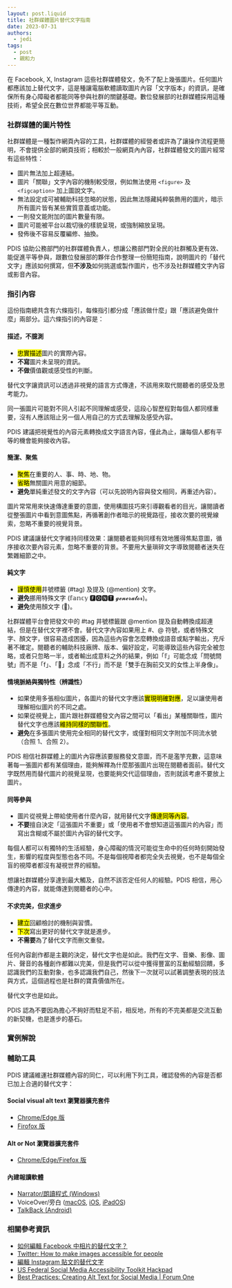 ```yaml
---
layout: post.liquid
title: 社群媒體圖片替代文字指南
date: 2023-07-31
authors: 
  - jedi
tags: 
  - post
  - 親和力
---
```


在 Facebook, X, Instagram 這些社群媒體發文，免不了配上幾張圖片。任何圖片都應該加上替代文字，這是種讓電腦軟體讀取圖片內容「文字版本」的資訊，是確保所有身心障礙者都能同等參與社群的關鍵基礎。數位發展部的社群媒體採用這種技術，希望全民在數位世界都能平等互動。

<!-- 文摘 -->

### 社群媒體的圖片特性

社群媒體是一種製作網頁內容的工具，社群媒體的經營者或許為了讓操作流程更簡明，不會提供全部的網頁技術；相較於一般網頁內內容，社群媒體發文的圖片經常有這些特性：

- 圖片無法加上超連結。
- 圖片「關聯」文字內容的機制較受限，例如無法使用 `<figure>` 及 `<figcaption>` 加上圖說文字。
- 無法設定成可被輔助科技忽略的狀態，因此無法隱藏純粹裝飾用的圖片，暗示所有圖片皆有某些實質意義或功能。
- 一則發文能附加的圖片數量有限。
- 圖片可能被平台以裁切後的樣貌呈現，或強制縮放呈現。
- 發佈後不容易反覆編修、抽換。

PDIS 協助公務部門的社群媒體負責人，想讓公務部門對全民的社群觸及更有效、能促進平等參與，跟數位發展部的夥伴合作整理一份簡短指南，說明圖片的「替代文字」應該如何撰寫，但**不涉及**如何挑選或製作圖片，也不涉及社群媒體文字內容或影音內容。

### 指引內容

這份指南總共含有六條指引，每條指引都分成「應該做什麼」跟「應該避免做什麼」兩部分。這六條指引的內容是：

#### 描述，不臆測	

- <mark>忠實描述</mark>圖片的實際內容。
- **不寫**圖片未呈現的資訊。
- **不做**價值觀或感受性的判斷。

替代文字讓資訊可以透過非視覺的語言方式傳達，不該用來取代閱聽者的感受及思考能力。

同一張圖片可能對不同人引起不同理解或感受，這段心智歷程對每個人都同樣重要，沒有人應該阻止另一個人用自己的方式去理解及感受內容。

PDIS 建議把視覺性的內容元素轉換成文字語言內容，僅此為止，讓每個人都有平等的機會能夠接收內容。

#### 簡潔、聚焦

- <mark>聚焦</mark>在重要的人、事、時、地、物。
- <mark>省略</mark>無關圖片用意的細節。
- **避免**單純重述發文的文字內容（可以先說明內容與發文相同，再重述內容）。

圖片常常用來快速傳達重要的意圖，使用構圖技巧來引導觀看者的目光，讓閱讀者從整張圖片中看到意圖焦點，再循著創作者暗示的視覺路徑，接收次要的視覺線索，忽略不重要的視覺背景。

PDIS 建議讓替代文字維持同樣效果：讓閱聽者能夠同樣有效地獲得焦點意圖，循序接收次要內容元素，忽略不重要的背景。不要用大量瑣碎文字導致閱聽者迷失在繁雜細節之中。

#### 純文字

- <mark>謹慎使用</mark>井號標籤 (#tag) 及提及 (@mention) 文字。
- **避免**挪用特殊文字 (𝕗𝕒𝕟𝕔𝕪 🅵🅾🅽🆃 𝓰𝓮𝓷𝓮𝓻𝓪𝓽𝓸𝓻)。
- **避免**使用顏文字 (🙅)。

社群媒體平台會把發文中的 #tag 井號標籤跟 @mention 提及自動轉換成超連結，但是在替代文字裡不會。替代文字內容如果用上 #、@ 符號，或者特殊文字、顏文字，很容易造成困擾，因為這些內容會怎麼轉換成語音或點字輸出，充斥著不確定。閱聽者的輔助科技廠牌、版本、偏好設定，可能導致這些內容完全被忽略，或者只忽略一半，或者輸出成意料之外的結果，例如「𝕗」可能念成「問號問號」而不是「f」、「🙅」念成「不行」而不是「雙手在胸前交叉的女性上半身像」。

#### 情境脈絡與獨特性（辨識性） 

- 如果使用多張相似圖片，各圖片的替代文字應該<mark>實現明確對應</mark>，足以讓使用者理解相似圖片的不同之處。
- 如果從視覺上，圖片跟社群媒體發文內容之間可以「看出」某種關聯性，圖片替代文字也應該<mark>維持同樣的關聯性</mark>。
- **避免**在多張圖片使用完全相同的替代文字，或僅對相同文字附加不同流水號（合照 1、合照 2）。

PDIS 相信社群媒體上的圖片內容應該要服務發文意圖，而不是濫竽充數，這意味著每一張圖片都有某個理由，能夠解釋為什麼那張圖片出現在閱聽者面前。替代文字既然用而替代圖片的視覺呈現，也要能夠交代這個理由，否則就該考慮不要放上圖片。

#### 同等參與 

- 圖片從視覺上帶給使用者什麼內容，就用替代文字<mark>傳達同等內容</mark>。
- **不要**擅自決定「這張圖片不重要」或「使用者不會想知道這張圖片的內容」而寫出含糊或不屬於圖片內容的替代文字。

每個人都可以有獨特的生活經驗，身心障礙的情況可能從生命中的任何時刻開始發生，影響的程度與型態也各不同。不是每個視障者都完全失去視覺，也不是每個全盲的視障者都沒有凝視世界的經驗。

想讓社群媒體分享達到最大觸及，自然不該否定任何人的經驗。PDIS 相信，用心傳達的內容，就能傳達到閱聽者的心中。

#### 不求完美，但求進步

- <mark>建立</mark>回顧檢討的機制與習慣。
- <mark>下次</mark>寫出更好的替代文字就是進步。
- **不需要**為了替代文字而刪文重發。

任何內容創作都是主觀的決定，替代文字也是如此。我們在文字、音樂、影像、圖片、聲音的各種創作都難以完美，但是我們可以從中獲得豐富的互動經驗回饋，多認識我們的互動對象，也多認識我們自己，然後下一次就可以試著調整表現的技法與方式，這個過程也是社群的寶貴價值所在。

替代文字也是如此。

PDIS 認為不要因為擔心不夠好而駐足不前，相反地，所有的不完美都是交流互動的新契機，也是進步的基石。

### 實例解說



### 輔助工具

PDIS 建議維運社群媒體內容的同仁，可以利用下列工具，確認發佈的內容是否都已加上合適的替代文字：

#### Social visual alt text 瀏覽器擴充套件
- [Chrome/Edge 版](https://chrome.google.com/webstore/detail/social-visual-alt-text/bkpbmomfemcjdeekdffmbohifpndodmi)
- [Firofox 版](https://addons.mozilla.org/zh-TW/firefox/addon/social-visual-alt-text/)

#### Alt or Not 瀏覽器擴充套件

- [Chrome/Edge/Firefox 版](https://www.abitofaccess.com/alt-or-not)

#### 內建報讀軟體

- [Narrator/朗讀程式 (Windows)](https://support.microsoft.com/zh-tw/windows/e4397a0d-ef4f-b386-d8ae-c172f109bdb1)
- VoiceOver/旁白 ([macOS](https://support.apple.com/zh-tw/guide/voiceover/welcome/mac), [iOS](https://support.apple.com/zh-tw/guide/iphone/iph3e2e415f/ios), [iPadOS](https://support.apple.com/zh-tw/guide/ipad/ipad9a246898/ipados))
- [TalkBack (Android)](https://support.google.com/accessibility/android/answer/6007100)

### 相關參考資訊

- [如何編輯 Facebook 中相片的替代文字？](https://www.facebook.com/help/214124458607871)
- [Twitter: How to make images accessible for people](https://help.twitter.com/en/using-twitter/picture-descriptions)
- [編輯 Instagram 貼文的替代文字](https://help.instagram.com/503708446705527)
- [US Federal Social Media Accessibility Toolkit Hackpad](https://digital.gov/resources/federal-social-media-accessibility-toolkit-hackpad/)
- [Best Practices: Creating Alt Text for Social Media | Forum One](https://www.forumone.com/insights/blog/best-practices-creating-alt-text-for-social-media/)

